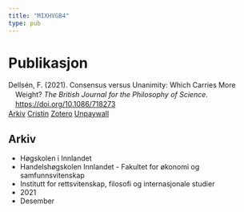 ```yaml
---
title: "MIXHVGB4"
type: pub
---
```

<h1>Publikasjon</h1>
<article id="csl-bib-container-MIXHVGB4" class="csl-bib-container">
  <div class="csl-bib-body" style="line-height: 1.35; padding-left: 1em; text-indent:-1em;">
  <div class="csl-entry">Dells&#xE9;n, F. (2021). Consensus versus Unanimity: Which Carries More Weight? <i>The British Journal for the Philosophy of Science</i>. <a href="https://doi.org/10.1086/718273">https://doi.org/10.1086/718273</a></div>
</div>
  <div class="csl-bib-buttons">
    <a href="#taxonomy-article-MIXHVGB4" class="csl-bib-button">Arkiv</a>
    <a href alt="Cristin URL" class="csl-bib-button">Cristin</a>
    <a href alt="Zotero URL" class="csl-bib-button">Zotero</a>
    <a href="http://philsci-archive.pitt.edu/19724/1/Dissent%20Draft14%20AcceptedWeb.pdf" class="csl-bib-button">Unpaywall</a>
  </div>
  <div id="csl-bib-meta-container-MIXHVGB4"></div>
</article>
<div id="csl-bib-meta-MIXHVGB4" class="csl-bib-meta">
  <article id="taxonomy-article-MIXHVGB4" class="taxonomy-article">
    <h1>Arkiv</h1>
    <ul>
      <li>Høgskolen i Innlandet</li>
      <li>Handelshøgskolen Innlandet - Fakultet for økonomi og samfunnsvitenskap</li>
      <li>Institutt for rettsvitenskap, filosofi og internasjonale studier</li>
      <li>2021</li>
      <li>Desember</li>
    </ul>
  </article>
</div>
